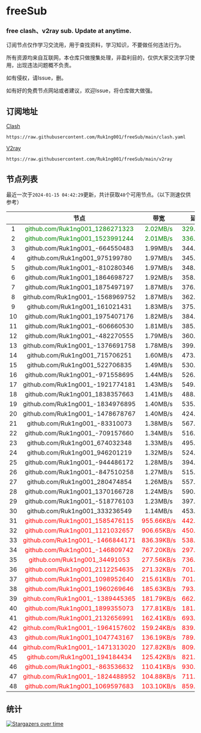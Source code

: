 # freeSub
### free clash、v2ray sub. Update at anytime.

订阅节点仅作学习交流用，用于查找资料，学习知识，不要做任何违法行为。

所有资源均来自互联网，本仓库只做搜集处理，非盈利目的，仅供大家交流学习使用，出现违法问题概不负责。

如有侵权，请Issue，删。

如有好的免费节点网站或者建议，欢迎Issue，将仓库做大做强。

## 订阅地址
[Clash](https://raw.githubusercontent.com/Ruk1ng001/freeSub/main/clash.yaml)
```
https://raw.githubusercontent.com/Ruk1ng001/freeSub/main/clash.yaml
```
[V2ray](https://raw.githubusercontent.com/Ruk1ng001/freeSub/main/v2ray)
```
https://raw.githubusercontent.com/Ruk1ng001/freeSub/main/v2ray
```

## 节点列表

最近一次于`2024-01-15 04:42:29`更新，共计获取`48`个可用节点。（以下测速仅供参考）

|  | 节点 | 带宽 | 延迟 |
|:-:|:--:|:--:|:--:|
 | 1 | <font color=green>github.com/Ruk1ng001_1286271323</font> | <font color=green>2.02MB/s</font> | <font color=green>329.00ms</font> |
 | 2 | <font color=green>github.com/Ruk1ng001_1523991244</font> | <font color=green>2.01MB/s</font> | <font color=green>336.00ms</font> |
 | 3 | github.com/Ruk1ng001_-664550483 | 1.99MB/s | 344.00ms |
 | 4 | github.com/Ruk1ng001_975199780 | 1.97MB/s | 345.00ms |
 | 5 | github.com/Ruk1ng001_-810280346 | 1.97MB/s | 348.00ms |
 | 6 | github.com/Ruk1ng001_1864698727 | 1.92MB/s | 358.00ms |
 | 7 | github.com/Ruk1ng001_1875497197 | 1.87MB/s | 376.00ms |
 | 8 | github.com/Ruk1ng001_-1568969752 | 1.87MB/s | 362.00ms |
 | 9 | github.com/Ruk1ng001_161021431 | 1.83MB/s | 375.00ms |
 | 10 | github.com/Ruk1ng001_1975407176 | 1.82MB/s | 384.00ms |
 | 11 | github.com/Ruk1ng001_-606660530 | 1.81MB/s | 385.00ms |
 | 12 | github.com/Ruk1ng001_-482270555 | 1.79MB/s | 360.00ms |
 | 13 | github.com/Ruk1ng001_-1376691758 | 1.78MB/s | 399.00ms |
 | 14 | github.com/Ruk1ng001_715706251 | 1.60MB/s | 473.00ms |
 | 15 | github.com/Ruk1ng001_522706835 | 1.49MB/s | 530.00ms |
 | 16 | github.com/Ruk1ng001_-971558695 | 1.44MB/s | 526.00ms |
 | 17 | github.com/Ruk1ng001_-1921774181 | 1.43MB/s | 549.00ms |
 | 18 | github.com/Ruk1ng001_1838357663 | 1.41MB/s | 488.00ms |
 | 19 | github.com/Ruk1ng001_-1834976895 | 1.40MB/s | 535.00ms |
 | 20 | github.com/Ruk1ng001_-1478678767 | 1.40MB/s | 424.00ms |
 | 21 | github.com/Ruk1ng001_-83310073 | 1.38MB/s | 567.00ms |
 | 22 | github.com/Ruk1ng001_-709157660 | 1.34MB/s | 516.00ms |
 | 23 | github.com/Ruk1ng001_674032348 | 1.33MB/s | 495.00ms |
 | 24 | github.com/Ruk1ng001_946201219 | 1.32MB/s | 524.00ms |
 | 25 | github.com/Ruk1ng001_-944486172 | 1.28MB/s | 394.00ms |
 | 26 | github.com/Ruk1ng001_-847510258 | 1.27MB/s | 515.00ms |
 | 27 | github.com/Ruk1ng001_280474854 | 1.26MB/s | 557.00ms |
 | 28 | github.com/Ruk1ng001_1370166728 | 1.24MB/s | 590.00ms |
 | 29 | github.com/Ruk1ng001_-518776103 | 1.23MB/s | 397.00ms |
 | 30 | github.com/Ruk1ng001_333236549 | 1.14MB/s | 453.00ms |
 | 31 | <font color=red>github.com/Ruk1ng001_1585476115</font> | <font color=red>955.66KB/s</font> | <font color=red>442.00ms</font> |
 | 32 | <font color=red>github.com/Ruk1ng001_1121032657</font> | <font color=red>906.65KB/s</font> | <font color=red>450.00ms</font> |
 | 33 | <font color=red>github.com/Ruk1ng001_-1466844171</font> | <font color=red>836.39KB/s</font> | <font color=red>538.00ms</font> |
 | 34 | <font color=red>github.com/Ruk1ng001_-146809742</font> | <font color=red>767.20KB/s</font> | <font color=red>297.00ms</font> |
 | 35 | <font color=red>github.com/Ruk1ng001_34491053</font> | <font color=red>277.56KB/s</font> | <font color=red>736.00ms</font> |
 | 36 | <font color=red>github.com/Ruk1ng001_2112254635</font> | <font color=red>271.32KB/s</font> | <font color=red>701.00ms</font> |
 | 37 | <font color=red>github.com/Ruk1ng001_1098952640</font> | <font color=red>215.61KB/s</font> | <font color=red>701.00ms</font> |
 | 38 | <font color=red>github.com/Ruk1ng001_1960269646</font> | <font color=red>185.63KB/s</font> | <font color=red>793.00ms</font> |
 | 39 | <font color=red>github.com/Ruk1ng001_-1389445365</font> | <font color=red>181.79KB/s</font> | <font color=red>662.00ms</font> |
 | 40 | <font color=red>github.com/Ruk1ng001_1899355073</font> | <font color=red>177.81KB/s</font> | <font color=red>181.00ms</font> |
 | 41 | <font color=red>github.com/Ruk1ng001_2132656991</font> | <font color=red>162.41KB/s</font> | <font color=red>693.00ms</font> |
 | 42 | <font color=red>github.com/Ruk1ng001_-1964157602</font> | <font color=red>159.24KB/s</font> | <font color=red>839.00ms</font> |
 | 43 | <font color=red>github.com/Ruk1ng001_1047743167</font> | <font color=red>136.19KB/s</font> | <font color=red>789.00ms</font> |
 | 44 | <font color=red>github.com/Ruk1ng001_-1471313020</font> | <font color=red>127.82KB/s</font> | <font color=red>809.00ms</font> |
 | 45 | <font color=red>github.com/Ruk1ng001_194184434</font> | <font color=red>125.42KB/s</font> | <font color=red>821.00ms</font> |
 | 46 | <font color=red>github.com/Ruk1ng001_-863536632</font> | <font color=red>110.41KB/s</font> | <font color=red>930.00ms</font> |
 | 47 | <font color=red>github.com/Ruk1ng001_-1824488952</font> | <font color=red>104.88KB/s</font> | <font color=red>711.00ms</font> |
 | 48 | <font color=red>github.com/Ruk1ng001_1069597683</font> | <font color=red>103.10KB/s</font> | <font color=red>859.00ms</font> |


## 统计

[![Stargazers over time](https://starchart.cc/Ruk1ng001/freeSub.svg)](https://starchart.cc/Ruk1ng001/freeSub)